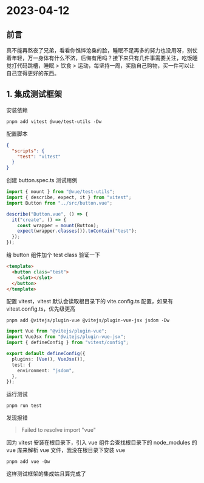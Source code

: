 # 2023-04-12

## 前言

真不能再熬夜了兄弟，看看你憔悴沧桑的脸，睡眠不足再多的努力也没用呀，别仗着年轻，万一身体有什么不济，后悔有用吗？接下来只有几件事需要关注，吃饭睡觉打代码跳槽，睡眠 > 饮食 > 运动，每坚持一周，奖励自己购物，买一件可以让自己变得更好的东西。

## 1. 集成测试框架

安装依赖

```shell
pnpm add vitest @vue/test-utils -Dw
```

配置脚本

```json
{
  "scripts": {
    "test": "vitest"
  }
}
```

创建 button.spec.ts 测试用例

```typescript
import { mount } from "@vue/test-utils";
import { describe, expect, it } from "vitest";
import Button from "../src/button.vue";

describe("Button.vue", () => {
  it("create", () => {
    const wrapper = mount(Button);
    expect(wrapper.classes()).toContain("test");
  });
});
```

给 button 组件加个 test class 验证一下

```html
<template>
  <button class="test">
    <slot></slot>
  </button>
</template>
```

配置 vitest，vitest 默认会读取根目录下的 vite.config.ts 配置，如果有 vitest.config.ts，优先级更高

```shell
pnpm add @vitejs/plugin-vue @vitejs/plugin-vue-jsx jsdom -Dw
```

```typescript
import Vue from "@vitejs/plugin-vue";
import VueJsx from "@vitejs/plugin-vue-jsx";
import { defineConfig } from "vitest/config";

export default defineConfig({
  plugins: [Vue(), VueJsx()],
  test: {
    environment: "jsdom",
  },
});
```

运行测试

```shell
pnpm run test
```

发现报错

> Failed to resolve import "vue"

因为 vitest 安装在根目录下，引入 vue 组件会查找根目录下的 node_modules 的 vue 库来解析 vue 文件，我没在根目录下安装 vue

```shell
pnpm add vue -Dw
```

这样测试框架的集成姑且算完成了
